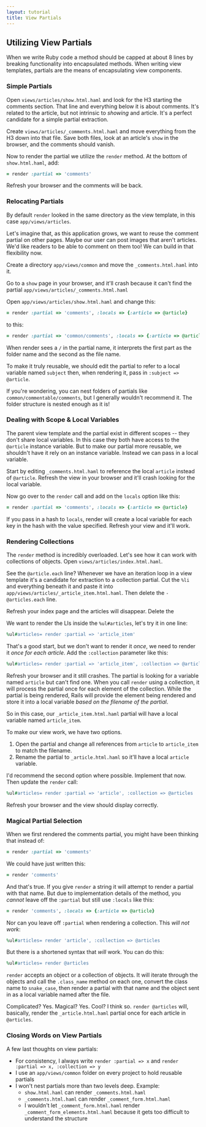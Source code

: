 ```yaml
---
layout: tutorial
title: View Partials
---
```


## Utilizing View Partials

When we write Ruby code a method should be capped at about 8 lines by breaking functionality into encapsulated methods. When writing view templates, partials are the means of encapsulating view components.

### Simple Partials

Open `views/articles/show.html.haml` and look for the H3 starting the comments section. That line and everything below it is about comments. It's related to the article, but not intrinsic to *showing* and article. It's a perfect candidate for a simple partial extraction.

Create `views/articles/_comments.html.haml` and move everything from the H3 down into that file. Save both files, look at an article's `show` in the browser, and the comments should vanish.

Now to render the partial we utilize the `render` method. At the bottom of `show.html.haml`, add:

```ruby
= render :partial => 'comments'
```

Refresh your browser and the comments will be back. 

### Relocating Partials

By default `render` looked in the same directory as the view template, in this case `app/views/articles`.

Let's imagine that, as this application grows, we want to reuse the comment partial on other pages. Maybe our user can post images that aren't articles. We'd like readers to be able to comment on them too! We can build in that flexibility now.

Create a directory `app/views/common` and move the `_comments.html.haml` into it.

Go to a `show` page in your browser, and it'll crash because it can't find the partial `app/views/articles/_comments.html.haml`

Open `app/views/articles/show.html.haml` and change this:

```ruby
= render :partial => 'comments', :locals => {:article => @article}
```

to this:

```ruby
= render :partial => 'common/comments', :locals => {:article => @article}
```

When render sees a `/` in the partial name, it interprets the first part as the folder name and the second as the file name.

To make it truly reusable, we should edit the partial to refer to a local variable named `subject` then, when rendering it, pass in `:subject => @article`.

If you're wondering, you can nest folders of partials like `common/commentable/comments`, but I generally wouldn't recommend it. The folder structure is nested enough as it is!

### Dealing with Scope & Local Variables

The parent view template and the partial exist in different scopes -- they don't share local variables. In this case they both have access to the `@article` instance variable. But to make our partial more reusable, we shouldn't have it rely on an instance variable. Instead we can pass in a local variable.

Start by editing `_comments.html.haml` to reference the local `article` instead of `@article`. Refresh the view in your browser and it'll crash looking for the local variable.

Now go over to the `render` call and add on the `locals` option like this:

```ruby
= render :partial => 'comments', :locals => {:article => @article}
```

If you pass in a hash to `locals`, render will create a local variable for each key in the hash with the value specified. Refresh your view and it'll work.

### Rendering Collections

The `render` method is incredibly overloaded. Let's see how it can work with collections of objects. Open `views/articles/index.html.haml`.

See the `@article.each` line? Whenever we have an iteration loop in a view template it's a candidate for extraction to a collection partial. Cut the `%li` and everything beneath it and paste it into `app/views/articles/_article_item.html.haml`. Then delete the `- @articles.each` line.

Refresh your index page and the articles will disappear. Delete the 

We want to render the LIs inside the `%ul#articles`, let's try it in one line:

```ruby
%ul#articles= render :partial => 'article_item'
```

That's a good start, but we don't want to render it *once*, we need to render it *once for each article*. Add the `:collection` parameter like this:

```ruby
%ul#articles= render :partial => 'article_item', :collection => @articles
```

Refresh your browser and it still crashes. The partial is looking for a variable named `article` but can't find one. When you call `render` using a collection, it will process the partial once for each element of the collection. While the partial is being rendered, Rails will provide the element being rendered and store it into a local variable *based on the filename of the partial*.

So in this case, our `_article_item.html.haml` partial will have a local variable named `article_item`.

To make our view work, we have two options.

1. Open the partial and change all references from `article` to `article_item` to match the filename.
2. Rename the partial to `_article.html.haml` so it'll have a local `article` variable.

I'd recommend the second option where possible. Implement that now. Then update the `render` call:

```ruby
%ul#articles= render :partial => 'article', :collection => @articles
```

Refresh your browser and the view should display correctly.

### Magical Partial Selection

When we first rendered the comments partial, you might have been thinking that instead of:

```ruby
= render :partial => 'comments'
```

We could have just written this:

```ruby
= render 'comments'
```

And that's true. If you give `render` a string it will attempt to render a partial with that name. But due to implementation details of the method, you *cannot* leave off the `:partial` but still use `:locals` like this:

```ruby
= render 'comments', :locals => {:article => @article}
```

Nor can you leave off `:partial` when rendering a collection. This *will not work*:

```ruby
%ul#articles= render 'article', :collection => @articles
```

But there is a shortened syntax that *will* work. You can do this:

```ruby
%ul#articles= render @articles
```

`render` accepts an object or a collection of objects. It will iterate through the objects and call the `.class_name` method on each one, convert the class name to `snake_case`, then render a partial with that name and the object sent in as a local variable named after the file.

Complicated? Yes. Magical? Yes. Cool? I think so. `render @articles` will, basically, render the `_article.html.haml` partial once for each article in `@articles`.

### Closing Words on View Partials

A few last thoughts on view partials:

* For consistency, I always write `render :partial => x` and `render :partial => x, :collection => y`
* I use an `app/views/common` folder on every project to hold reusable partials
* I won't nest partials more than two levels deep. 
  Example:
  * `show.html.haml` can render `_comments.html.haml`
  * `_comments.html.haml` can render `_comment_form.html.haml`
  * I wouldn't let `_comment_form.html.haml` render `_comment_form_elements.html.haml` because it gets too difficult to understand the structure
